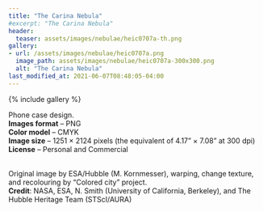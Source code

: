 ```yaml
---
title: "The Carina Nebula"
#excerpt: "The Carina Nebula"
header:
  teaser: assets/images/nebulae/heic0707a-th.png
gallery:
- url: /assets/images/nebulae/heic0707a.png
  image_path: assets/images/nebulae/heic0707a-300x300.png
  alt: "The Carina Nebula"
last_modified_at: 2021-06-07T08:48:05-04:00
---
```


{% include gallery %}

Phone case design.<br/>
**Images format** – PNG<br/>
**Color model** – CMYK<br/>
**Image size** – 1251 × 2124 pixels (the equivalent of 4.17” × 7.08” at 300 dpi)<br/>
**License** – Personal and Commercial<br/><br/>

Original image by ESA/Hubble (M. Kornmesser), warping, change texture, and recolouring by “Colored city” project.<br/>
**Credit**: NASA, ESA, N. Smith (University of California, Berkeley), and The Hubble Heritage Team (STScI/AURA)